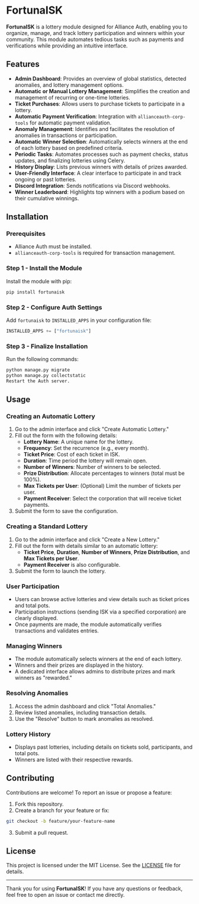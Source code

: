 # FortunaISK

**FortunaISK** is a lottery module designed for Alliance Auth, enabling you to organize, manage, and track lottery participation and winners within your community. This module automates tedious tasks such as payments and verifications while providing an intuitive interface.

## Features

- **Admin Dashboard**: Provides an overview of global statistics, detected anomalies, and lottery management options.
- **Automatic or Manual Lottery Management**: Simplifies the creation and management of recurring or one-time lotteries.
- **Ticket Purchases**: Allows users to purchase tickets to participate in a lottery.
- **Automatic Payment Verification**: Integration with `allianceauth-corp-tools` for automatic payment validation.
- **Anomaly Management**: Identifies and facilitates the resolution of anomalies in transactions or participation.
- **Automatic Winner Selection**: Automatically selects winners at the end of each lottery based on predefined criteria.
- **Periodic Tasks**: Automates processes such as payment checks, status updates, and finalizing lotteries using Celery.
- **History Display**: Lists previous winners with details of prizes awarded.
- **User-Friendly Interface**: A clear interface to participate in and track ongoing or past lotteries.
- **Discord Integration**: Sends notifications via Discord webhooks.
- **Winner Leaderboard**: Highlights top winners with a podium based on their cumulative winnings.

## Installation

### Prerequisites

- Alliance Auth must be installed.
- `allianceauth-corp-tools` is required for transaction management.

### Step 1 - Install the Module

Install the module with pip:

```bash
pip install fortunaisk
```

### Step 2 - Configure Auth Settings

Add `fortunaisk` to `INSTALLED_APPS` in your configuration file:

```python
INSTALLED_APPS += ["fortunaisk"]
```

### Step 3 - Finalize Installation

Run the following commands:

```bash
python manage.py migrate
python manage.py collectstatic
Restart the Auth server.
```

## Usage

### Creating an Automatic Lottery

1. Go to the admin interface and click "Create Automatic Lottery."
1. Fill out the form with the following details:
    - **Lottery Name**: A unique name for the lottery.
    - **Frequency**: Set the recurrence (e.g., every month).
    - **Ticket Price**: Cost of each ticket in ISK.
    - **Duration**: Time period the lottery will remain open.
    - **Number of Winners**: Number of winners to be selected.
    - **Prize Distribution**: Allocate percentages to winners (total must be 100%).
    - **Max Tickets per User**: (Optional) Limit the number of tickets per user.
    - **Payment Receiver**: Select the corporation that will receive ticket payments.
1. Submit the form to save the configuration.

### Creating a Standard Lottery

1. Go to the admin interface and click "Create a New Lottery."
1. Fill out the form with details similar to an automatic lottery:
    - **Ticket Price**, **Duration**, **Number of Winners**, **Prize Distribution**, and **Max Tickets per User**.
    - **Payment Receiver** is also configurable.
1. Submit the form to launch the lottery.

### User Participation

- Users can browse active lotteries and view details such as ticket prices and total pots.
- Participation instructions (sending ISK via a specified corporation) are clearly displayed.
- Once payments are made, the module automatically verifies transactions and validates entries.

### Managing Winners

- The module automatically selects winners at the end of each lottery.
- Winners and their prizes are displayed in the history.
- A dedicated interface allows admins to distribute prizes and mark winners as "rewarded."

### Resolving Anomalies

1. Access the admin dashboard and click "Total Anomalies."
1. Review listed anomalies, including transaction details.
1. Use the "Resolve" button to mark anomalies as resolved.

### Lottery History

- Displays past lotteries, including details on tickets sold, participants, and total pots.
- Winners are listed with their respective rewards.

## Contributing

Contributions are welcome! To report an issue or propose a feature:

1. Fork this repository.
1. Create a branch for your feature or fix:

```bash
git checkout -b feature/your-feature-name
```

3. Submit a pull request.

## License

This project is licensed under the MIT License. See the [LICENSE](LICENSE) file for details.

______________________________________________________________________

Thank you for using **FortunaISK**! If you have any questions or feedback, feel free to open an issue or contact me directly.
